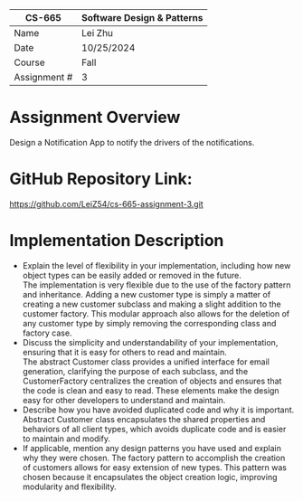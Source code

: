 
| CS-665       | Software Design & Patterns |
|--------------|----------------------------|
| Name         | Lei Zhu                    |
| Date         | 10/25/2024                 |
| Course       | Fall                       |
| Assignment # | 3                          |

# Assignment Overview
Design a Notification App to notify the drivers of the notifications.

# GitHub Repository Link:
https://github.com/LeiZ54/cs-665-assignment-3.git

# Implementation Description
- Explain the level of flexibility in your implementation, including how new object types can
be easily added or removed in the future.  
  The implementation is very flexible due to the use of the factory pattern and inheritance. Adding a new customer type is simply a matter of creating a new customer subclass and making a slight addition to the customer factory. This modular approach also allows for the deletion of any customer type by simply removing the corresponding class and factory case.
- Discuss the simplicity and understandability of your implementation, ensuring that it is
easy for others to read and maintain.  
  The abstract Customer class provides a unified interface for email generation, clarifying the purpose of each subclass, and the CustomerFactory centralizes the creation of objects and ensures that the code is clean and easy to read. These elements make the design easy for other developers to understand and maintain.
- Describe how you have avoided duplicated code and why it is important.  
  Abstract Customer class encapsulates the shared properties and behaviors of all client types, which avoids duplicate code and is easier to maintain and modify.
- If applicable, mention any design patterns you have used and explain why they were chosen.
  The factory pattern to accomplish the creation of customers allows for easy extension of new types. This pattern was chosen because it encapsulates the object creation logic, improving modularity and flexibility.